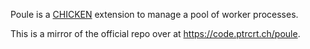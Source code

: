 Poule is a [CHICKEN](https://call-cc.org/) extension to manage a pool of worker processes.

This is a mirror of the official repo over at https://code.ptrcrt.ch/poule.
